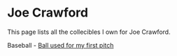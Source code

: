 # Joe Crawford

This page lists all the collecibles I own for Joe Crawford.

Baseball - [Ball used for my first pitch](/collectibles/joe-crawford/ball-used-for-my-first-pitch)